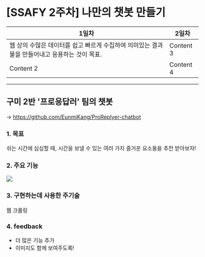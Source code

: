 # [SSAFY 2주차] 나만의 챗봇 만들기

|1일차     | 2일차|
|--------- | ---------|
|웹 상의 수많은 데이터를 쉽고 빠르게 수집하여 의미있는 결과물을 만들어내고 응용하는 것이 목표.| Content 3|
|Content 2 | Content 4|



---------------------------
## 구미 2반 '프로응답러' 팀의 챗봇 <br/>
-> https://github.com/EunmiKang/ProReplyer-chatbot
### 1. 목표
쉬는 시간에 심심할 때, 시간을 보낼 수 있는 여러 가지 즐거운 요소들을 추천 받아보자!
### 2. 주요 기능
<img src="https://user-images.githubusercontent.com/18115456/50434019-03914900-091f-11e9-90f3-f1eaee064af5.JPG"><br/>
### 3. 구현하는데 사용한 주기술
웹 크롤링
### 4. feedback
* 더 많은 기능 추가
* 이미지도 함께 보여주도록!
